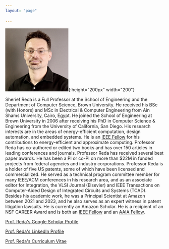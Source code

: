 ```yaml
---
layout: "page"

---
```




![](/members/sreda_mini.jpg){:height="200px" width="200"} 

Sherief Reda is a Full Professor at the School of Engineering and the Department of Computer Science, Brown University. He received his BSc (with Honors) and MSc in Electrical & Computer Engineering from Ain Shams University, Cairo, Egypt. He joined the School of Engineering at Brown University in 2006 after receiving his PhD in Computer Science & Engineering from the University of California, San Diego. His research interests are in the areas of energy-efficient computation, design automation, and embedded systems. He is an [IEEE Fellow](https://www.computer.org/press-room/2022-news/ieee-computer-society-announces-2023-class-of-fellows) for his contributions to energy-efficient and approximate computing. Professor Reda has co-authored or edited two books and has over 150 articles in leading conferences and journals. Professor Reda has received several best paper awards. He has been a PI or co-PI on more than $22M in funded projects from federal agencies and industry corporations. Professor Reda is a holder of five US patents, some of which have been licensed and commercialized. He served as a technical program committee member for many IEEE/ACM conferences in his research area, and as an associate editor for Integration, the VLSI Journal (Elsevier) and IEEE Transactions on Computer-Aided Design of Integrated Circuits and Systems (TCAD). Besides his academic work, he was a Principal Scientist at Amazon between 2021 and 2023, and he also serves as an expert witness in patent litigation lawsuits. He is currently an Amazon Scholar. He is a recipient of an NSF CAREER Award and is both an [IEEE Fellow](https://www.computer.org/press-room/2022-news/ieee-computer-society-announces-2023-class-of-fellows) and an [AAIA Fellow](https://aaia-ai.org/fellows?words=Sherief%20Reda). 

[Prof. Reda's Google Scholar Profile](https://scholar.google.com/citations?user=p69MQp4AAAAJ&hl=en&oi=ao)

[Prof. Reda's LinkedIn Profile](https://www.linkedin.com/in/sherief-reda-59a37218/) 

[Prof. Reda's Curriculum Vitae](https://vivo.brown.edu/docs/s/sreda_cv.pdf?dt=524816356)
